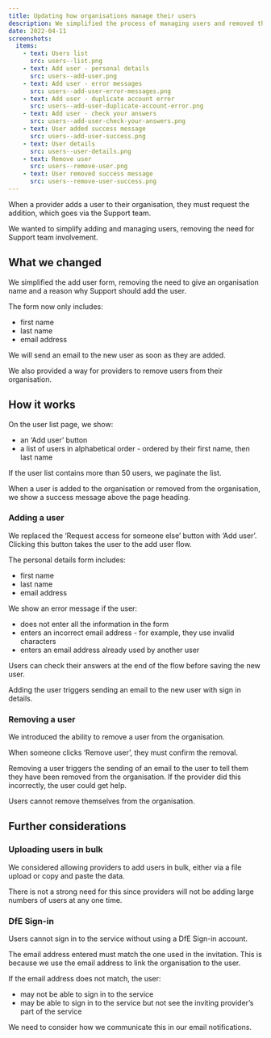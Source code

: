 ```yaml
---
title: Updating how organisations manage their users
description: We simplified the process of managing users and removed the need for Support team involvement
date: 2022-04-11
screenshots:
  items:
    - text: Users list
      src: users--list.png
    - text: Add user - personal details
      src: users--add-user.png
    - text: Add user - error messages
      src: users--add-user-error-messages.png
    - text: Add user - duplicate account error
      src: users--add-user-duplicate-account-error.png
    - text: Add user - check your answers
      src: users--add-user-check-your-answers.png
    - text: User added success message
      src: users--add-user-success.png
    - text: User details
      src: users--user-details.png
    - text: Remove user
      src: users--remove-user.png
    - text: User removed success message
      src: users--remove-user-success.png
---
```


When a provider adds a user to their organisation, they must request the addition, which goes via the Support team.

We wanted to simplify adding and managing users, removing the need for Support team involvement.

## What we changed

We simplified the add user form, removing the need to give an organisation name and a reason why Support should add the user.

The form now only includes:

- first name
- last name
- email address

We will send an email to the new user as soon as they are added.

We also provided a way for providers to remove users from their organisation.

## How it works

On the user list page, we show:

- an ‘Add user’ button
- a list of users in alphabetical order - ordered by their first name, then last name

If the user list contains more than 50 users, we paginate the list.

When a user is added to the organisation or removed from the organisation, we show a success message above the page heading.

### Adding a user

We replaced the ‘Request access for someone else’ button with ‘Add user’. Clicking this button takes the user to the add user flow.

The personal details form includes:

- first name
- last name
- email address

We show an error message if the user:

- does not enter all the information in the form
- enters an incorrect email address - for example, they use invalid characters
- enters an email address already used by another user

Users can check their answers at the end of the flow before saving the new user.

Adding the user triggers sending an email to the new user with sign in details.

### Removing a user

We introduced the ability to remove a user from the organisation.

When someone clicks ‘Remove user’, they must confirm the removal.

Removing a user triggers the sending of an email to the user to tell them they have been removed from the organisation. If the provider did this incorrectly, the user could get help.

Users cannot remove themselves from the organisation.

## Further considerations

### Uploading users in bulk

We considered allowing providers to add users in bulk, either via a file upload or copy and paste the data.

There is not a strong need for this since providers will not be adding large numbers of users at any one time.

### DfE Sign-in

Users cannot sign in to the service without using a DfE Sign-in account.

The email address entered must match the one used in the invitation. This is because we use the email address to link the organisation to the user.

If the email address does not match, the user:

- may not be able to sign in to the service
- may be able to sign in to the service but not see the inviting provider’s part of the service

We need to consider how we communicate this in our email notifications.
